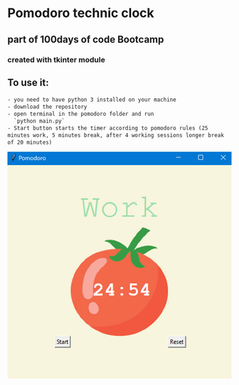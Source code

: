 # Pomodoro technic clock

## part of 100days of code Bootcamp

### created with tkinter module

## To use it:
    - you need to have python 3 installed on your machine
    - download the repository
    - open terminal in the pomodoro folder and run
      `python main.py`
    - Start button starts the timer according to pomodoro rules (25 minutes work, 5 minutes break, after 4 working sessions longer break of 20 minutes)

![img.png](img.png)